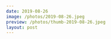 ```yaml
---
date: 2019-08-26
image: /photos/2019-08-26.jpeg
preview: /photos/thumb-2019-08-26.jpeg
layout: post
---
```



